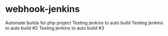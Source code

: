 # webhook-jenkins
Automate builds for php project
Testing jenkins to auto build
Testing jenkins to auto build #2
Testing jenkins to auto build #3
